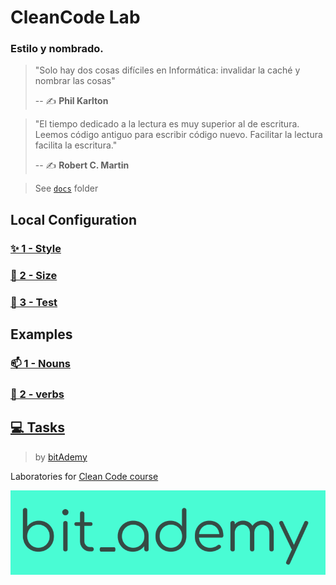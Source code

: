 # CleanCode Lab




### Estilo y nombrado.

> "Solo hay dos cosas difíciles en Informática: invalidar la caché y nombrar las cosas"
>
> -- ✍️ **Phil Karlton**


> "El tiempo dedicado a la lectura es muy superior al de escritura.
> Leemos código antiguo para escribir código nuevo.
> Facilitar la lectura facilita la escritura."
>
> -- ✍️ **Robert C. Martin**

> See [`docs`](https://github.com/LabsAdemy/CleanCodeLab/tree/NAME/docs) folder

## Local Configuration

### [✨ 1 - Style](./docs/style-config.md)

### [📏 2 - Size](./docs/size-config.md)

### [🧪 3 - Test](./docs/jest-tests.md)

## Examples

### [📫 1 - Nouns](./src/examples/1-nouns)

### [💪 2 - verbs](./src/examples/2-verbs)

## [💻 Tasks](./src/tasks)

> by [bitAdemy](https://bitademy.com)


Laboratories for [Clean Code course](https://github.com/BitAdemy/CleanCode)

[![bit_ademy](./assets/bit_ademy.png)](https://bitademy.com)
